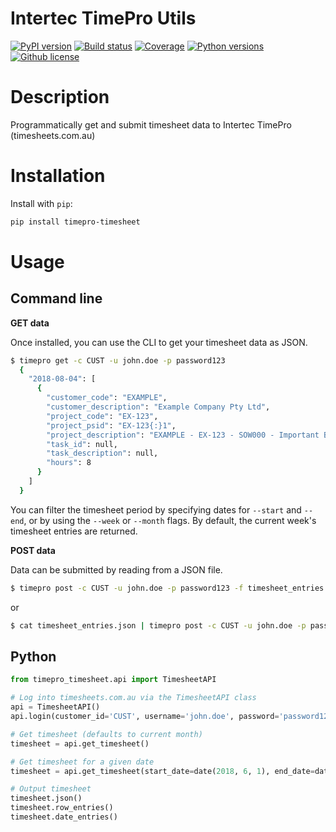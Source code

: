 Intertec TimePro Utils
=============================================================

[![PyPI version](https://img.shields.io/pypi/v/timepro-timesheet.svg)](https://pypi.python.org/pypi/timepro-timesheet)
[![Build status](https://img.shields.io/travis/christippett/timepro-timesheet.svg)](https://travis-ci.org/christippett/timepro-timesheet)
[![Coverage](https://img.shields.io/coveralls/github/christippett/timepro-timesheet.svg)](https://coveralls.io/github/christippett/timepro-timesheet?branch=master)
[![Python versions](https://img.shields.io/pypi/pyversions/timepro-timesheet.svg)](https://pypi.python.org/pypi/timepro-timesheet)
[![Github license](https://img.shields.io/github/license/christippett/timepro-timesheet.svg)](https://github.com/christippett/timepro-timesheet)

Description
===========

Programmatically get and submit timesheet data to Intertec TimePro (timesheets.com.au)


Installation
============

Install with `pip`:

``` bash
pip install timepro-timesheet
```

Usage
=====

Command line
------------

**GET data**

Once installed, you can use the CLI to get your timesheet data as JSON.

``` bash
$ timepro get -c CUST -u john.doe -p password123
  {
    "2018-08-04": [
      {
        "customer_code": "EXAMPLE",
        "customer_description": "Example Company Pty Ltd",
        "project_code": "EX-123",
        "project_psid": "EX-123{:}1",
        "project_description": "EXAMPLE - EX-123 - SOW000 - Important Business Stuff - PO 123",
        "task_id": null,
        "task_description": null,
        "hours": 8
      }
    ]
  }
```

You can filter the timesheet period by specifying dates for `--start` and `--end`, or by using the `--week` or `--month` flags. By default, the current week's timesheet entries are returned.

**POST data**

Data can be submitted by reading from a JSON file.

``` bash
$ timepro post -c CUST -u john.doe -p password123 -f timesheet_entries.json
```

or

``` bash
$ cat timesheet_entries.json | timepro post -c CUST -u john.doe -p password123
```

Python
------

``` python
from timepro_timesheet.api import TimesheetAPI

# Log into timesheets.com.au via the TimesheetAPI class
api = TimesheetAPI()
api.login(customer_id='CUST', username='john.doe', password='password123')

# Get timesheet (defaults to current month)
timesheet = api.get_timesheet()

# Get timesheet for a given date
timesheet = api.get_timesheet(start_date=date(2018, 6, 1), end_date=date(2018, 6, 25))

# Output timesheet
timesheet.json()
timesheet.row_entries()
timesheet.date_entries()

```
